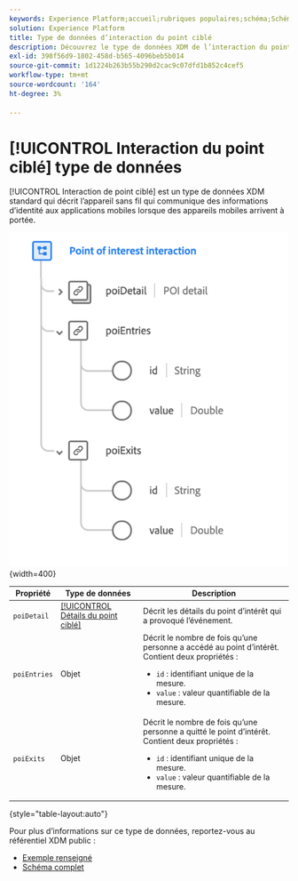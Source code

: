 ```yaml
---
keywords: Experience Platform;accueil;rubriques populaires;schéma;Schéma;XDM;champs;schémas;Schémas;point d’intérêt;interaction;point ciblé;type de données;type de données;type de données;
solution: Experience Platform
title: Type de données d’interaction du point ciblé
description: Découvrez le type de données XDM de l’interaction du point ciblé.
exl-id: 398f56d9-1802-458d-b565-4096beb5b014
source-git-commit: 1d1224b263b55b290d2cac9c07dfd1b852c4cef5
workflow-type: tm+mt
source-wordcount: '164'
ht-degree: 3%

---
```


# [!UICONTROL Interaction du point ciblé] type de données

[!UICONTROL Interaction de point ciblé] est un type de données XDM standard qui décrit l’appareil sans fil qui communique des informations d’identité aux applications mobiles lorsque des appareils mobiles arrivent à portée.

![](../images/data-types/poi-interaction.png){width=400}

| Propriété | Type de données | Description |
| --- | --- | --- |
| `poiDetail` | [[!UICONTROL Détails du point ciblé]](./poi-details.md) | Décrit les détails du point d’intérêt qui a provoqué l’événement. |
| `poiEntries` | Objet | Décrit le nombre de fois qu’une personne a accédé au point d’intérêt. Contient deux propriétés : <ul><li>`id` : identifiant unique de la mesure.</li><li>`value` : valeur quantifiable de la mesure.</li></ul> |
| `poiExits` | Objet | Décrit le nombre de fois qu’une personne a quitté le point d’intérêt. Contient deux propriétés : <ul><li>`id` : identifiant unique de la mesure.</li><li>`value` : valeur quantifiable de la mesure.</li></ul> |

{style="table-layout:auto"}

Pour plus d’informations sur ce type de données, reportez-vous au référentiel XDM public :

* [ Exemple renseigné ](https://github.com/adobe/xdm/blob/master/components/datatypes/deprecated/poi-interaction.example.1.json)
* [Schéma complet](https://github.com/adobe/xdm/blob/master/components/datatypes/deprecated/poi-interaction.schema.json)

